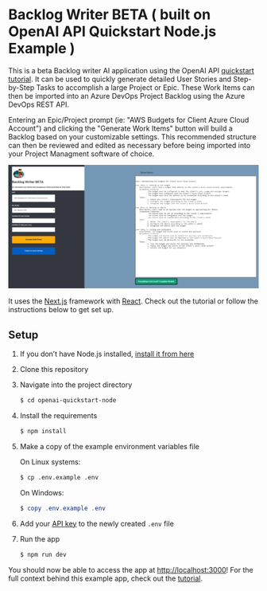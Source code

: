 # Backlog Writer BETA ( built on OpenAI API Quickstart Node.js Example )

This is a beta Backlog writer AI application using the OpenAI API [quickstart tutorial](https://beta.openai.com/docs/quickstart). It can be used to quickly generate detailed User Stories and Step-by-Step Tasks to accomplish a large Project or Epic. These Work Items can then be imported into an Azure DevOps Project Backlog using the Azure DevOps REST API.

Entering an Epic/Project prompt (ie: "AWS Budgets for Client Azure Cloud Account") and clicking the "Generate Work Items" button will build a Backlog based on your customizable settings. This recommended structure can then be reviewed and edited as necessary before being imported into your Project Managment software of choice.

![BacklogWriter UI Screenshot](ui.PNG)

It uses the [Next.js](https://nextjs.org/) framework with [React](https://reactjs.org/). Check out the tutorial or follow the instructions below to get set up.

## Setup

1. If you don’t have Node.js installed, [install it from here](https://nodejs.org/en/)

2. Clone this repository

3. Navigate into the project directory

   ```bash
   $ cd openai-quickstart-node
   ```

4. Install the requirements

   ```bash
   $ npm install
   ```

5. Make a copy of the example environment variables file

   On Linux systems: 
   ```bash
   $ cp .env.example .env
   ```
   On Windows:
   ```powershell
   $ copy .env.example .env
   ```
6. Add your [API key](https://beta.openai.com/account/api-keys) to the newly created `.env` file

7. Run the app

   ```bash
   $ npm run dev
   ```

You should now be able to access the app at [http://localhost:3000](http://localhost:3000)! For the full context behind this example app, check out the [tutorial](https://beta.openai.com/docs/quickstart).

